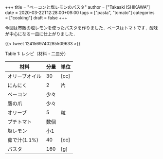+++
title = "ベーコンと塩レモンのパスタ"
author = ["Takaaki ISHIKAWA"]
date = 2020-03-22T12:28:00+09:00
tags = ["pasta", "tomato"]
categories = ["cooking"]
draft = false
+++

今回は市販の塩レモンを使ったパスタを作りました．ベースはトマトです．酸味が中心になる一皿に仕上がりました．

{{< tweet 1241569740285509633 >}}

<div class="table-caption">
  <span class="table-number">Table 1</span>:
  レシピ（材料・二皿分）
</div>

| 材料      | 分量 | 単位 |
|---------|----|----|
| オリーブオイル | 30  | [cc] |
| にんにく  | 2   | 片   |
| ベーコン  | 少々 |      |
| 鷹の爪    | 少々 |      |
| オリーブ  | 5   | 粒   |
| プチトマト | 数個 |      |
| 塩レモン  | 小1 |      |
| 茹で汁(1.1%) | 40  | [cc] |
| パスタ    | 160 | [g]  |
